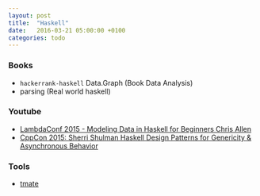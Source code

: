```yaml
---
layout: post
title:  "Haskell"
date:   2016-03-21 05:00:00 +0100
categories: todo
---
```


### Books

- `hackerrank-haskell` Data.Graph (Book Data Analysis)
- parsing (Real world haskell)

### Youtube

- [LambdaConf 2015 - Modeling Data in Haskell for Beginners Chris
  Allen](https://www.youtube.com/watch?v=p-NBJm0kIYU)
- [CppCon 2015: Sherri Shulman Haskell Design Patterns for Genericity & Asynchronous Behavior](https://www.youtube.com/watch?v=PhGZdeXsuS4)

### Tools

- [tmate](https://tmate.io)